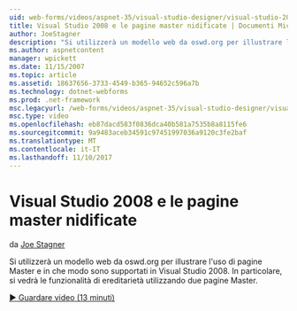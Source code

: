 ```yaml
---
uid: web-forms/videos/aspnet-35/visual-studio-designer/visual-studio-2008-and-nested-masterpages
title: Visual Studio 2008 e le pagine master nidificate | Documenti Microsoft
author: JoeStagner
description: "Si utilizzerà un modello web da oswd.org per illustrare l'uso di pagine Master e in che modo sono supportati in Visual Studio 2008. In particolare, si vedrà th..."
ms.author: aspnetcontent
manager: wpickett
ms.date: 11/15/2007
ms.topic: article
ms.assetid: 18637656-3733-4549-b365-94652c596a7b
ms.technology: dotnet-webforms
ms.prod: .net-framework
msc.legacyurl: /web-forms/videos/aspnet-35/visual-studio-designer/visual-studio-2008-and-nested-masterpages
msc.type: video
ms.openlocfilehash: eb87dacd583f0836dca40b581a7535b8a8115fe6
ms.sourcegitcommit: 9a9483aceb34591c97451997036a9120c3fe2baf
ms.translationtype: MT
ms.contentlocale: it-IT
ms.lasthandoff: 11/10/2017
---
```

<a name="visual-studio-2008-and-nested-masterpages"></a>Visual Studio 2008 e le pagine master nidificate
====================
da [Joe Stagner](https://github.com/JoeStagner)

Si utilizzerà un modello web da oswd.org per illustrare l'uso di pagine Master e in che modo sono supportati in Visual Studio 2008. In particolare, si vedrà le funzionalità di ereditarietà utilizzando due pagine Master.

[&#9654; Guardare video (13 minuti)](https://channel9.msdn.com/Blogs/ASP-NET-Site-Videos/visual-studio-2008-and-nested-masterpages)
